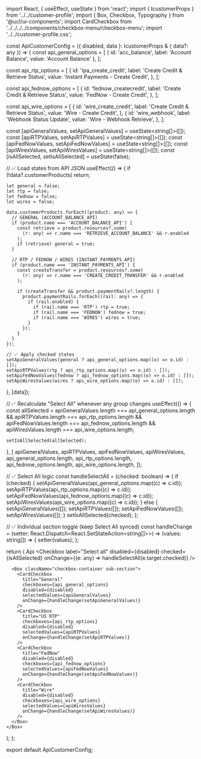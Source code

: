 import React, { useEffect, useState } from 'react';
import { IcustomerProps } from '../../customer-profile';
import { Box, Checkbox, Typography } from '@ucl/ui-components';
import CardCheckbox from '../../../../components/checkbox-menu/checkbox-menu';
import '../../customer-profile.css';

const ApiCustomerConfig = ({ disabled, data }: IcustomerProps & { data?: any }) => {
  const api_general_options = [
    { id: 'acc_balance', label: 'Account Balance', value: 'Account Balance' },
  ];

  const api_rtp_options = [
    {
      id: 'ipa_create_credit',
      label: 'Create Credit & Retrieve Status',
      value: 'Instant Payments - Create Credit',
    },
  ];

  const api_fednow_options = [
    {
      id: 'fednow_createcredit',
      label: 'Create Credit & Retrieve Status',
      value: 'FedNow - Create Credit',
    },
  ];

  const api_wire_options = [
    {
      id: 'wire_create_credit',
      label: 'Create Credit  & Retrieve Status',
      value: 'Wire - Create Credit',
    },
    {
      id: 'wire_webhook',
      label: 'Webhook Status Update',
      value: 'Wire - Webhook Retrieve',
    },
  ];

  const [apiGeneralValues, setApiGeneralValues] = useState<string[]>([]);
  const [apiRTPValues, setApiRTPValues] = useState<string[]>([]);
  const [apiFedNowValues, setApiFedNowValues] = useState<string[]>([]);
  const [apiWiresValues, setApiWiresValues] = useState<string[]>([]);
  const [isAllSelected, setIsAllSelected] = useState<boolean>(false);

  // ✅ Load states from API JSON
  useEffect(() => {
    if (!data?.customerProducts) return;

    let general = false;
    let rtp = false;
    let fednow = false;
    let wires = false;

    data.customerProducts.forEach((product: any) => {
      // GENERAL (ACCOUNT_BALANCE_API)
      if (product.name === 'ACCOUNT_BALANCE_API') {
        const retrieve = product.resources?.some(
          (r: any) => r.name === 'RETRIEVE_ACCOUNT_BALANCE' && r.enabled
        );
        if (retrieve) general = true;
      }

      // RTP / FEDNOW / WIRES (INSTANT_PAYMENTS_API)
      if (product.name === 'INSTANT_PAYMENTS_API') {
        const createTransfer = product.resources?.some(
          (r: any) => r.name === 'CREATE_CREDIT_TRANSFER' && r.enabled
        );

        if (createTransfer && product.paymentRails?.length) {
          product.paymentRails.forEach((rail: any) => {
            if (rail.enabled) {
              if (rail.name === 'RTP') rtp = true;
              if (rail.name === 'FEDNOW') fednow = true;
              if (rail.name === 'WIRES') wires = true;
            }
          });
        }
      }
    });

    // ✅ Apply checked states
    setApiGeneralValues(general ? api_general_options.map((o) => o.id) : []);
    setApiRTPValues(rtp ? api_rtp_options.map((o) => o.id) : []);
    setApiFedNowValues(fednow ? api_fednow_options.map((o) => o.id) : []);
    setApiWiresValues(wires ? api_wire_options.map((o) => o.id) : []);
  }, [data]);

  // ✅ Recalculate "Select All" whenever any group changes
  useEffect(() => {
    const allSelected =
      apiGeneralValues.length === api_general_options.length &&
      apiRTPValues.length === api_rtp_options.length &&
      apiFedNowValues.length === api_fednow_options.length &&
      apiWiresValues.length === api_wire_options.length;

    setIsAllSelected(allSelected);
  }, [
    apiGeneralValues,
    apiRTPValues,
    apiFedNowValues,
    apiWiresValues,
    api_general_options.length,
    api_rtp_options.length,
    api_fednow_options.length,
    api_wire_options.length,
  ]);

  // ✅ Select All logic
  const handleSelectAll = (checked: boolean) => {
    if (checked) {
      setApiGeneralValues(api_general_options.map((c) => c.id));
      setApiRTPValues(api_rtp_options.map((c) => c.id));
      setApiFedNowValues(api_fednow_options.map((c) => c.id));
      setApiWiresValues(api_wire_options.map((c) => c.id));
    } else {
      setApiGeneralValues([]);
      setApiRTPValues([]);
      setApiFedNowValues([]);
      setApiWiresValues([]);
    }
    setIsAllSelected(checked);
  };

  // ✅ Individual section toggle (keep Select All synced)
  const handleChange = (setter: React.Dispatch<React.SetStateAction<string[]>>) => (values: string[]) => {
    setter(values);
  };

  return (
    <Box className="section">
      <Box className="group-head">
        <Typography variant="h3" className="main-header" fontStyle="italic">
          Api
        </Typography>
        <Checkbox
          label="Select all"
          disabled={disabled}
          checked={isAllSelected}
          onChange={(e: any) => handleSelectAll(e.target.checked)}
        />
      </Box>

      <Box className="checkbox-container sub-section">
        <CardCheckbox
          title="General"
          checkboxes={api_general_options}
          disabled={disabled}
          selectedValues={apiGeneralValues}
          onChange={handleChange(setApiGeneralValues)}
        />
        <CardCheckbox
          title="US RTP"
          checkboxes={api_rtp_options}
          disabled={disabled}
          selectedValues={apiRTPValues}
          onChange={handleChange(setApiRTPValues)}
        />
        <CardCheckbox
          title="FedNow"
          disabled={disabled}
          checkboxes={api_fednow_options}
          selectedValues={apiFedNowValues}
          onChange={handleChange(setApiFedNowValues)}
        />
        <CardCheckbox
          title="Wire"
          disabled={disabled}
          checkboxes={api_wire_options}
          selectedValues={apiWiresValues}
          onChange={handleChange(setApiWiresValues)}
        />
      </Box>
    </Box>
  );
};

export default ApiCustomerConfig;

